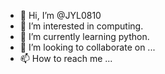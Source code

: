 - 👋 Hi, I’m @JYL0810
- 👀 I’m interested in computing.
- 🌱 I’m currently learning python.
- 💞️ I’m looking to collaborate on ...
- 📫 How to reach me ...

<!---
JYL0810/JYL0810 is a ✨ special ✨ repository because its `README.md` (this file) appears on your GitHub profile.
You can click the Preview link to take a look at your changes.
--->

